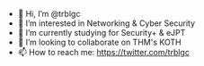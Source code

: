 - 👋 Hi, I’m @trblgc
- 👀 I’m interested in Networking & Cyber Security
- 🌱 I’m currently studying for Security+ & eJPT
- 💞️ I’m looking to collaborate on THM's KOTH
- 📫 How to reach me: https://twitter.com/trblgc

<!---
trblgc/trblgc is a ✨ special ✨ repository because its `README.md` (this file) appears on your GitHub profile.
You can click the Preview link to take a look at your changes.
--->
